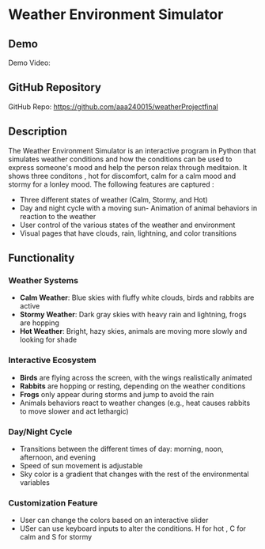 # Weather Environment Simulator
## Demo
Demo Video: <URL>
## GitHub Repository
GitHub Repo: https://github.com/aaa240015/weatherProjectfinal

## Description 
The Weather Environment Simulator is an interactive program in Python that simulates weather conditions and how the conditions can be used to express someone's mood and help the person relax through meditaion. It shows three conditons , hot for discomfort, calm for a calm mood and stormy for a lonley mood.
The following features are captured : 
- Three different states of weather (Calm, Stormy, and Hot) 
- Day and night cycle with a moving sun- Animation of animal behaviors in reaction to the weather 
- User control of the various states of the weather and environment 
- Visual pages that have clouds, rain, lightning, and color transitions 
## Functionality 
### Weather Systems 
- **Calm Weather**: Blue skies with fluffy white clouds, birds and rabbits are active 
- **Stormy Weather**: Dark gray skies with heavy rain and lightning, frogs are hopping 
- **Hot Weather**: Bright, hazy skies, animals are moving more slowly and looking for shade 
### Interactive Ecosystem
- **Birds** are flying across the screen, with the wings realistically animated 
- **Rabbits** are hopping or resting, depending on the weather conditions 
- **Frogs** only appear during storms and jump to avoid the rain 
- Animals behaviors react to weather changes (e.g., heat causes rabbits to move slower and act lethargic) 
###  Day/Night Cycle 
- Transitions between the different times of day: morning, noon, afternoon, and evening 
- Speed of sun movement is adjustable 
- Sky color is a gradient that changes with the rest of the environmental variables 
###  Customization Feature 
- User can change the colors based on an interactive slider 
- USer can use keyboard inputs to alter the conditions. H for hot , C for calm and S for stormy
